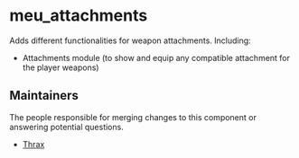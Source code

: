 meu_attachments
=================

Adds different functionalities for weapon attachments. Including:
- Attachments module (to show and equip any compatible attachment for the player weapons)


## Maintainers

The people responsible for merging changes to this component or answering potential questions.

- [Thrax](https://github.com/Thraxs/)